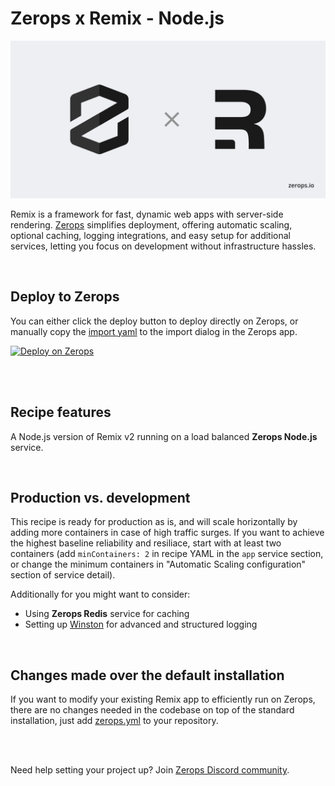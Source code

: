 # Zerops x Remix - Node.js

![remix](https://github.com/zeropsio/recipe-shared-assets/raw/main/covers/svg/cover-remix.svg)

Remix is a framework for fast, dynamic web apps with server-side rendering. [Zerops](https://zerops.io) simplifies deployment, offering automatic scaling, optional caching, logging integrations, and easy setup for additional services, letting you focus on development without infrastructure hassles.

<br/>

## Deploy to Zerops

You can either click the deploy button to deploy directly on Zerops, or manually copy the [import yaml](https://github.com/zeropsio/recipe-remix-nodejs/blob/main/zerops-project-import.yml) to the import dialog in the Zerops app.

[![Deploy on Zerops](https://github.com/zeropsio/recipe-shared-assets/blob/main/deploy-button/green/deploy-button.svg)](https://app.zerops.io/recipe/remix-nodejs)

<br/>
<br/>

## Recipe features
A Node.js version of Remix v2 running on a load balanced **Zerops Node.js** service.

<br/>

## Production vs. development
This recipe is ready for production as is, and will scale horizontally by adding more containers in case of high traffic surges. If you want to achieve the highest baseline reliability and resiliace, start with at least two containers (add `minContainers: 2` in recipe YAML in the `app` service section, or change the minimum containers in "Automatic Scaling configuration" section of service detail).

Additionally for you might want to consider:
- Using **Zerops Redis** service for caching
- Setting up [Winston](https://github.com/winstonjs/winston) for advanced and structured logging

<br/>

## Changes made over the default installation
If you want to modify your existing Remix app to efficiently run on Zerops, there are no changes needed in the codebase on top of the standard installation, just add [zerops.yml](https://github.com/zeropsio/recipe-remix-nodejs/blob/main/zerops.yml) to your repository.

<br/>
<br/>

Need help setting your project up? Join [Zerops Discord community](https://discord.com/invite/WDvCZ54).